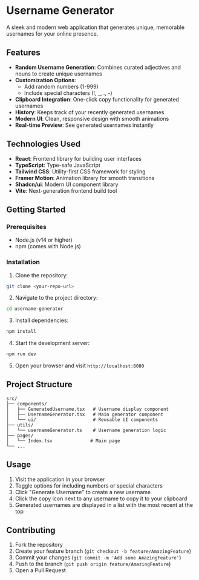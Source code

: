
# Username Generator

A sleek and modern web application that generates unique, memorable usernames for your online presence.

## Features

- **Random Username Generation**: Combines curated adjectives and nouns to create unique usernames
- **Customization Options**: 
  - Add random numbers (1-999)
  - Include special characters (!, _, ., -)
- **Clipboard Integration**: One-click copy functionality for generated usernames
- **History**: Keeps track of your recently generated usernames
- **Modern UI**: Clean, responsive design with smooth animations
- **Real-time Preview**: See generated usernames instantly

## Technologies Used

- **React**: Frontend library for building user interfaces
- **TypeScript**: Type-safe JavaScript
- **Tailwind CSS**: Utility-first CSS framework for styling
- **Framer Motion**: Animation library for smooth transitions
- **Shadcn/ui**: Modern UI component library
- **Vite**: Next-generation frontend build tool

## Getting Started

### Prerequisites

- Node.js (v14 or higher)
- npm (comes with Node.js)

### Installation

1. Clone the repository:
```bash
git clone <your-repo-url>
```

2. Navigate to the project directory:
```bash
cd username-generator
```

3. Install dependencies:
```bash
npm install
```

4. Start the development server:
```bash
npm run dev
```

5. Open your browser and visit `http://localhost:8080`

## Project Structure

```
src/
├── components/
│   ├── GeneratedUsername.tsx   # Username display component
│   ├── UsernameGenerator.tsx   # Main generator component
│   └── ui/                     # Reusable UI components
├── utils/
│   └── usernameGenerator.ts    # Username generation logic
├── pages/
│   └── Index.tsx              # Main page
└── ...
```

## Usage

1. Visit the application in your browser
2. Toggle options for including numbers or special characters
3. Click "Generate Username" to create a new username
4. Click the copy icon next to any username to copy it to your clipboard
5. Generated usernames are displayed in a list with the most recent at the top

## Contributing

1. Fork the repository
2. Create your feature branch (`git checkout -b feature/AmazingFeature`)
3. Commit your changes (`git commit -m 'Add some AmazingFeature'`)
4. Push to the branch (`git push origin feature/AmazingFeature`)
5. Open a Pull Request

